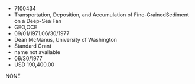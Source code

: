 * 7100434
* Transportation, Deposition, and Accumulation of Fine-GrainedSediment on a Deep-Sea Fan
* GEO,OCE
* 09/01/1971,06/30/1977
* Dean McManus, University of Washington
* Standard Grant
*   name not available
* 06/30/1977
* USD 190,400.00

NONE
